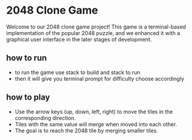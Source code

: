 # 2048 Clone Game
Welcome to our 2048 clone game project! This game is a terminal-based implementation of the popular 2048 puzzle, and we enhanced it with a graphical user interface in the later stages of development.
## how to run
- to run the game use stack to build and stack to run
- then it will give you terminal prompt for difficulty choose accordingly 
## how to play
- Use the arrow keys (up, down, left, right) to move the tiles in the corresponding direction.
- Tiles with the same value will merge when moved into each other.
- The goal is to reach the 2048 tile by merging smaller tiles.
